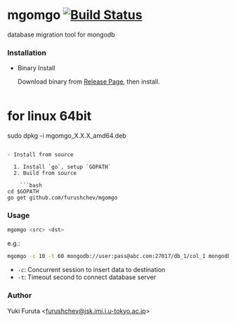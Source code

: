 # mgomgo [![Build Status](https://travis-ci.org/furushchev/mgomgo.svg)](https://travis-ci.org/furushchev/mgomgo)

database migration tool for mongodb

### Installation

- Binary Install

  Download binary from [Release Page](https://github.com/furushchev/mgomgo/releases), then install.

  ```bash
# for linux 64bit
sudo dpkg -i mgomgo_X.X.X_amd64.deb
```

- Install from source

  1. Install `go`, setup `GOPATH`
  2. Build from source

    ```bash
cd $GOPATH
go get github.com/furushchev/mgomgo
```

### Usage

```bash
mgomgo <src> <dst>
```

e.g.:

  ```bash
mgomgo -c 10 -t 60 mongodb://user:pass@abc.com:27017/db_1/col_1 mongodb://user2:pass@def.co.jp:27018/db_2/col_2
```

  - `-c`: Concurrent session to insert data to destination
  - `-t`: Timeout second to connect database server

### Author

Yuki Furuta <<furushchev@jsk.imi.i.u-tokyo.ac.jp>>
